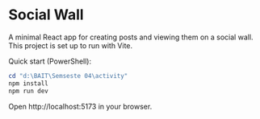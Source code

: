 # Social Wall

A minimal React app for creating posts and viewing them on a social wall. This project is set up to run with Vite.

Quick start (PowerShell):

```powershell
cd "d:\BAIT\Semseste 04\activity"
npm install
npm run dev
```

Open http://localhost:5173 in your browser.
